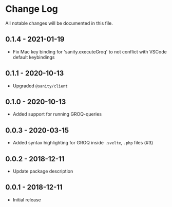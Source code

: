 # Change Log

All notable changes will be documented in this file.

## 0.1.4 - 2021-01-19

- Fix Mac key binding for 'sanity.executeGroq' to not conflict with VSCode default keybindings

## 0.1.1 - 2020-10-13

- Upgraded `@sanity/client`

## 0.1.0 - 2020-10-13

- Added support for running GROQ-queries

## 0.0.3 - 2020-03-15

- Added syntax highlighting for GROQ inside `.svelte`, `.php` files (#3)

## 0.0.2 - 2018-12-11

- Update package description

## 0.0.1 - 2018-12-11

- Initial release
